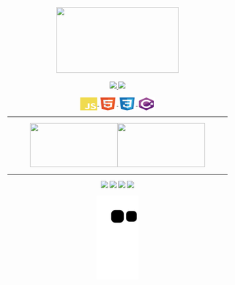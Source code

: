 
<div align="center">
<img src="https://c.tenor.com/I1JtFdfmNP8AAAAC/bem-vindo-cute.gif" width="280" height="150">
</div>
<div align="center"><br />
  <a href="https://github.com/ThamiresLC">
  <img height="150em" src="https://github-readme-stats.vercel.app/api?username=ThamiresLC&show_icons=true&theme=dracula&include_all_commits=true&count_private=true"/>
  <img height="150em" src="https://github-readme-stats.vercel.app/api/top-langs/?username=ThamiresLC&layout=compact&langs_count=7&theme=dracula"/>
</div>
<div align="center"><br />
  <img align="center" alt="Rafa-Js" height="30" width="40" src="https://raw.githubusercontent.com/devicons/devicon/master/icons/javascript/javascript-plain.svg">
  <img align="center" alt="Rafa-HTML" height="30" width="40" src="https://raw.githubusercontent.com/devicons/devicon/master/icons/html5/html5-original.svg">
  <img align="center" alt="Rafa-CSS" height="30" width="40" src="https://raw.githubusercontent.com/devicons/devicon/master/icons/css3/css3-original.svg">
  <img align="center" alt="Rafa-Csharp" height="30" width="40" src="https://raw.githubusercontent.com/devicons/devicon/master/icons/csharp/csharp-original.svg">
</div><hr>
  <div align="center">
  <img src="https://i.imgur.com/dK5jv0H.gif?noredirect" height="100" width="200"><img src="https://media1.giphy.com/media/KyIaRm6jYlAGyJ86zH/giphy.gif" height="100" width="200">
  </div><hr>
  <div align="center" > 
   <a href="https://www.instagram.com/aunnt" target="_blank"><img src="https://img.shields.io/badge/-Instagram-%23E4405F?style=for-the-badge&logo=instagram&logoColor=white" target="_blank"></a>
  <a href="https://web.facebook.com/aaunnt/" target="_blank"><img src="https://img.shields.io/badge/Facebook-1877F2?style=for-the-badge&logo=facebook&logoColor=white" target="_blank"></a> 
  <a href = "mailto:thata.skt4@gmail.com"><img src="https://img.shields.io/badge/-Gmail-%23333?style=for-the-badge&logo=gmail&logoColor=white" target="_blank"></a>
  <a href="https://www.linkedin.com/in/athamires" target="_blank"><img src="https://img.shields.io/badge/-LinkedIn-%230077B5?style=for-the-badge&logo=linkedin&logoColor=white" target="_blank"></a> 
 
  ![Snake animation](https://github.com/ThamiresLC/ThamiresLC/blob/output/github-contribution-grid-snake.svg)
 
</div>
